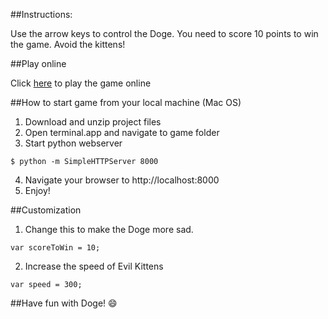 ##Instructions:

Use the arrow keys to control the Doge. You need to score 10 points to win the game. Avoid the kittens!

##Play online

Click [here](http://magnum.az/udacity/Doge-Arcade-Game/) to play the game online

##How to start game from your local machine (Mac OS)

1. Download and unzip project files
2. Open terminal.app and navigate to game folder
3. Start python webserver
```
$ python -m SimpleHTTPServer 8000
```
4. Navigate your browser to http://localhost:8000
5. Enjoy!

##Customization

1. Change this to make the Doge more sad.
```
var scoreToWin = 10;
```
2. Increase the speed of Evil Kittens
```
var speed = 300;
```

##Have fun with Doge! :smile:
